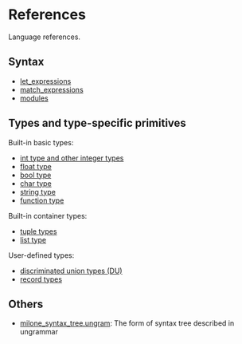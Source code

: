 # References

Language references.

## Syntax

- [let_expressions](let_expressions.md)
- [match_expressions](match_expressions.md)
- [modules](modules.md)

## Types and type-specific primitives

Built-in basic types:

- [int type and other integer types](integer_types.md)
- [float type](float_types.md)
- [bool type](bool_type.md)
- [char type](char_type.md)
- [string type](string_type.md)
- [function type](function_type.md)

Built-in container types:

- [tuple types](tuple_types.md)
- [list type](list_type.md)

User-defined types:

- [discriminated union types (DU)](discriminated_union_types.md)
- [record types](record_types.md)

## Others

- [milone_syntax_tree.ungram](milone_syntax_tree.ungram): The form of syntax tree described in ungrammar
